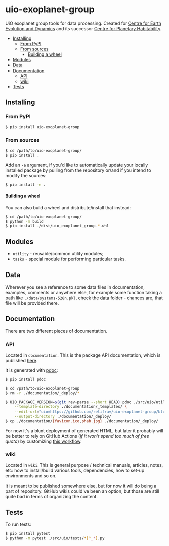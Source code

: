 # uio-exoplanet-group

UiO exoplanet group tools for data processing. Created for [Centre for Earth Evolution and Dynamics](https://mn.uio.no/ceed/) and its successor [Centre for Planetary Habitability](https://mn.uio.no/phab/english/).

<!-- MarkdownTOC -->

- [Installing](#installing)
    - [From PyPI](#from-pypi)
    - [From sources](#from-sources)
        - [Building a wheel](#building-a-wheel)
- [Modules](#modules)
- [Data](#data)
- [Documentation](#documentation)
    - [API](#api)
    - [wiki](#wiki)
- [Tests](#tests)

<!-- /MarkdownTOC -->

## Installing

### From PyPI

``` sh
$ pip install uio-exoplanet-group
```

### From sources

``` sh
$ cd /path/to/uio-exoplanet-group/
$ pip install .
```

Add an `-e` argument, if you'd like to automatically update your locally installed package by pulling from the repository or/and if you intend to modify the sources:

``` sh
$ pip install -e .
```

#### Building a wheel

You can also build a wheel and distribute/install that instead:

``` sh
$ cd /path/to/uio-exoplanet-group/
$ python -m build
$ pip install ./dist/uio_exoplanet_group-*.whl
```

## Modules

- `utility` - reusable/common utility modules;
- `tasks` - special module for performing particular tasks.

## Data

Wherever you see a reference to some data files in documentation, examples, comments or anywhere else, for example some function taking a path like `./data/systems-528n.pkl`, check the [data](https://github.com/retifrav/uio-exoplanet-group/tree/master/data) folder - chances are, that file will be provided there.

## Documentation

There are two different pieces of documentation.

### API

Located in `documentation`. This is the package API documentation, which is published [here](https://uio.decovar.dev/).

It is generated with [pdoc](https://pdoc.dev):

``` sh
$ pip install pdoc

$ cd /path/to/uio-exoplanet-group
$ rm -r ./documentation/_deploy/*

$ UIO_PACKAGE_VERSION=$(git rev-parse --short HEAD) pdoc ./src/uio/utility ./src/uio/tasks \
    --template-directory ./documentation/_templates/ \
    --edit-url="uio=https://github.com/retifrav/uio-exoplanet-group/blob/master/src/uio/" \
    --output-directory ./documentation/_deploy/
$ cp ./documentation/{favicon.ico,phab.jpg} ./documentation/_deploy/
```

For now it's a blunt deployment of generated HTML, but later it probably will be better to rely on GitHub Actions (*if it won't spend too much of free quota*) by customizing [this workflow](https://github.com/mitmproxy/pdoc/blob/main/.github/workflows/docs.yml).

### wiki

Located in `wiki`. This is general purpose / technical manuals, articles, notes, etc: how to install/build various tools, dependencies, how to set-up environments and so on.

It is meant to be published somewhere else, but for now it will do being a part of repository. GitHub wikis could've been an option, but those are still quite bad in terms of organizing the content.

## Tests

To run tests:

``` sh
$ pip install pytest
$ python -m pytest ./src/uio/tests/*[^_*].py
```
